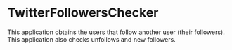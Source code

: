 # TwitterFollowersChecker
This application obtains the users that follow another user (their followers). This application also checks unfollows and new followers.
